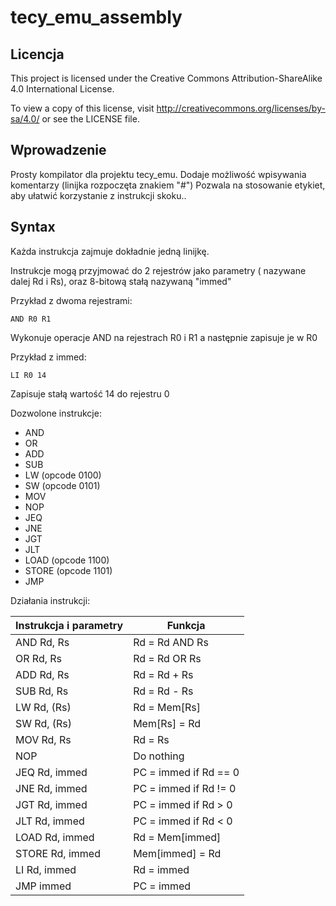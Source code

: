 # tecy_emu_assembly

## Licencja

This project is licensed under the Creative Commons Attribution-ShareAlike 4.0 International License.

To view a copy of this license, visit http://creativecommons.org/licenses/by-sa/4.0/ or see the LICENSE file.

## Wprowadzenie

Prosty kompilator dla projektu tecy_emu.
Dodaje możliwość wpisywania komentarzy (linijka rozpoczęta znakiem "#")
Pozwala na stosowanie etykiet, aby ułatwić korzystanie z instrukcji skoku..

## Syntax

Każda instrukcja zajmuje dokładnie jedną linijkę.

Instrukcje mogą przyjmować do 2 rejestrów jako parametry ( nazywane dalej Rd i Rs), oraz 8-bitową stałą nazywaną "immed"

Przykład z dwoma rejestrami:

    AND R0 R1

Wykonuje operacje AND na rejestrach R0 i R1 a następnie zapisuje je w R0

Przykład z immed:

    LI R0 14

Zapisuje stałą wartość 14 do rejestru 0

Dozwolone instrukcje:
- AND
- OR
- ADD
- SUB
- LW (opcode 0100)
- SW (opcode 0101)
- MOV
- NOP
- JEQ
- JNE
- JGT
- JLT
- LOAD (opcode 1100)
- STORE (opcode 1101)
- JMP

Działania instrukcji:

| Instrukcja i parametry     | Funkcja                 |
|------------------|-------------------------|
| AND Rd, Rs       | Rd = Rd AND Rs          |
| OR  Rd, Rs       | Rd = Rd OR Rs           |
| ADD Rd, Rs       | Rd = Rd + Rs            |
| SUB Rd, Rs       | Rd = Rd - Rs            |
| LW  Rd, (Rs)     | Rd = Mem[Rs]            |
| SW  Rd, (Rs)     | Mem[Rs] = Rd            |
| MOV Rd, Rs       | Rd = Rs                 |
| NOP              | Do nothing              |
| JEQ Rd, immed    | PC = immed if Rd == 0   |
| JNE Rd, immed    | PC = immed if Rd != 0   |
| JGT Rd, immed    | PC = immed if Rd &gt; 0 |
| JLT Rd, immed    | PC = immed if Rd &lt; 0 |
| LOAD  Rd, immed  | Rd = Mem[immed]         |
| STORE  Rd, immed | Mem[immed] = Rd         |
| LI  Rd, immed    | Rd = immed              |
| JMP immed        | PC = immed              |

